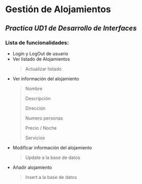 # Gestión de Alojamientos

## *Practica UD1 de Desarrollo de Interfaces*

### Lista de funcionalidades:

- Login y LogOut de usuario
- Ver listado de Alojamientos
  > Actualizar listado
- Ver información del alojamiento
  > Nombre
  >
  > Descripción
  >
  > Dirección
  >
  > Numero personas
  >
  > Precio / Noche
  >
  > Servicios
  >
- Modificar información del alojamiento
  > Update a la base de datos
- Añadir alojamiento
  > Insert a la base de datos
